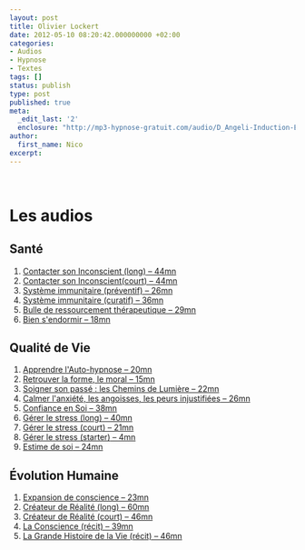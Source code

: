 ```yaml
---
layout: post
title: Olivier Lockert
date: 2012-05-10 08:20:42.000000000 +02:00
categories:
- Audios
- Hypnose
- Textes
tags: []
status: publish
type: post
published: true
meta:
  _edit_last: '2'
  enclosure: "http://mp3-hypnose-gratuit.com/audio/D_Angeli-Induction-Estime-de-Soi.mp3\r\n29391979\r\naudio/mpeg\r\n"
author:
  first_name: Nico
excerpt:
---
```

<br />
<h1>Les audios</h1>
<h2>Santé</h2>
<ol>
<li>
                    <a href="http://www.mp3-hypnose-gratuit.com/audio/Lockert-Induction-Inconscient-Longue.mp3"><span class="c2">Contacter son Inconscient (long)</span><span class="c3"> – 44mn</span><br />
                    </a>
                </li>
<li>
                    <a href="http://www.mp3-hypnose-gratuit.com/audio/Lockert-Induction-Inconscient-Courte.mp3"><span class="c2">Contacter son Inconscient</span><span class="c3">(court) – 44mn</span><br />
                    </a>
                </li>
<li>
                    <a href="http://www.mp3-hypnose-gratuit.com/audio/Lockert-Induction-Immunitaire-1.mp3"><span class="c2">Système immunitaire (préventif)</span><span class="c3"> – 26mn</span><br />
                    </a>
                </li>
<li>
                    <a href="http://www.mp3-hypnose-gratuit.com/audio/Lockert-Induction-Immunitaire-2.mp3"><span class="c2">Système immunitaire (curatif)</span><span class="c3"> – 36mn</span><br />
                    </a>
                </li>
<li>
                    <a href="http://www.mp3-hypnose-gratuit.com/audio/Lockert-Induction-Bulle-ressource.mp3"><span class="c2">Bulle de ressourcement thérapeutique</span><span class="c3"> – 29mn</span><br />
                    </a>
                </li>
<li>
                    <a href="http://www.mp3-hypnose-gratuit.com/audio/D_Angeli-Induction-Bien-dormir.mp3"><span class="c2">Bien s'endormir</span><span class="c3"> – 18mn</span><br />
                    </a>
                </li>
</ol>
<h2>Qualité de Vie</h2>
<ol>
<li>
                    <a href="http://www.mp3-hypnose-gratuit.com/audio/Lockert-Induction-Auto-Hypnose.mp3"><span class="c2">Apprendre l'Auto-hypnose</span><span class="c3"> – 20mn</span><br />
                    </a>
                </li>
<li>
                    <a href="http://www.mp3-hypnose-gratuit.com/audio/Lockert-Induction-Auto-ancrage.mp3"><span class="c2">Retrouver la forme, le moral</span><span class="c3"> – 15mn</span><br />
                    </a>
                </li>
<li>
                    <a href="http://www.mp3-hypnose-gratuit.com/audio/Lockert-Induction-Chemins-Lumiere.mp3"><span class="c2">Soigner son passé : les Chemins de Lumière</span><span class="c3"> – 22mn</span><br />
                    </a>
                </li>
<li>
                    <a href="http://www.mp3-hypnose-gratuit.com/audio/D_Angeli-Induction-Calmer-anxiete.mp3"><span class="c2">Calmer l'anxiété, les angoisses, les peurs injustifiées</span><span class="c3"> – 26mn</span><br />
                    </a>
                </li>
<li>
                    <a href="http://www.mp3-hypnose-gratuit.com/audio/Lockert-Induction-Confiance-en-Soi.mp3"><span class="c2">Confiance en Soi</span><span class="c3"> – 38mn</span><br />
                    </a>
                </li>
<li>
                    <a href="http://www.mp3-hypnose-gratuit.com/audio/Lockert-Induction-Stress-Relax.mp3"><span class="c2">Gérer le stress (long)</span><span class="c3"> – 40mn</span><br />
                    </a>
                </li>
<li>
                    <a href="http://www.mp3-hypnose-gratuit.com/audio/Lockert-Induction-Relax-court.mp3"><span class="c2">Gérer le stress (court)</span><span class="c3"> – 21mn</span><br />
                    </a>
                </li>
<li>
                    <a href="http://www.mp3-hypnose-gratuit.com/audio/Lockert-Induction-Relax-starter.mp3"><span class="c2">Gérer le stress (starter)</span><span class="c3"> – 4mn</span><br />
                    </a>
                </li>
<li>
                    <a href="http://mp3-hypnose-gratuit.com/audio/D_Angeli-Induction-Estime-de-Soi.mp3"><span class="c2">Estime de soi</span><span class="c3"> – 24mn</span><br />
                    </a>
                </li>
</ol>
<h2>Évolution Humaine</h2>
<ol>
<li>
                    <a href="http://www.mp3-hypnose-gratuit.com/audio/Lockert-Induction-Hypnose-Humaniste.mp3"><span class="c2">Expansion de conscience</span><span class="c3"> – 23mn</span><br />
                    </a>
                </li>
<li>
                    <a href="http://www.mp3-hypnose-gratuit.com/audio/Lockert-Induction-Createur-Longue.mp3"><span class="c2">Créateur de Réalité (long)</span><span class="c3"> – 60mn</span><br />
                    </a>
                </li>
<li>
                    <a href="http://www.mp3-hypnose-gratuit.com/audio/Lockert-Induction-Createur-Courte.mp3"><span class="c2">Créateur de Réalité (court)</span><span class="c3"> – 46mn</span><br />
                    </a>
                </li>
<li>
                    <a href="http://www.hypnose-humaniste.com/audio/Lockert-La-Conscience.mp3"><span class="c2">La Conscience (récit)</span><span class="c3"> – 39mn</span><br />
                    </a>
                </li>
<li>
                    <a href="http://www.hypnose-humaniste.com/audio/Lockert-Histoire-de-la-Vie.mp3"><span class="c2">La Grande Histoire de la Vie (récit)</span><span class="c3"> – 46mn</span><br />
                    </a>
                </li>
</ol>
